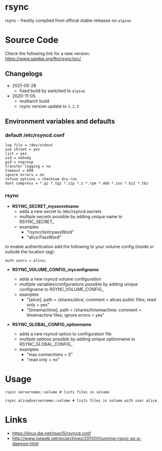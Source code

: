 # rsync
rsync - freshly complied from official stable releases on `alpine`

# Source Code
Check the following link for a new version: https://www.samba.org/ftp/rsync/src/

## Changelogs

* 2021-05-28
    * fixed build by switched to `alpine`
* 2020-11-05
    * multiarch build
    * rsync version update to `3.2.3`

## Environment variables and defaults

### default /etc/rsyncd.conf

    log file = /dev/stdout
    use chroot = yes
    list = yes
    uid = nobody
    gid = nogroup
    transfer logging = no
    timeout = 600
    ignore errors = no
    refuse options = checksum dry-run
    dont compress = *.gz *.tgz *.zip *.z *.rpm *.deb *.iso *.bz2 *.tbz

### rsync

* __RSYNC\_SECRET\_mysecretname__
    * adds a new secret to /etc/rsyncd.secrets
    * multiple secrets possible by adding unique name to RSYNC_SECRET_
    * examples
        * "rsyncclient:passWord"
        * "alice:PassWord"

to enable authentication add the following to your volume config (inside or outside the location tag):

    auth users = alice;

* __RSYNC\_VOLUME\_CONFIG\_myconfigname__
    * adds a new rsyncd volume configuration
    * multiple variables/confgurations possible by adding unique configname to RSYNC_VOLUME_CONFIG_
    * examples
        * "[alice]; path = /shares/alice; comment = alices public files; read only = yes"
        * "[timemachine]; path = /shares/timemachine; comment = timemachine files; ignore errors = yes"

* __RSYNC\_GLOBAL\_CONFIG\_optionname__
    * adds a new rsyncd option to configuration file
    * multiple options possible by adding unique optionname to RSYNC_GLOBAL_CONFIG_
    * examples
        * "max connections = 0"
        * "read only = no"

# Usage

    rsync servername::volume # lists files in volume
    
    rsync alice@servername::volume # lists files in volume with user alice

# Links
* https://linux.die.net/man/5/rsyncd.conf
* http://www.jveweb.net/en/archives/2011/01/running-rsync-as-a-daemon.html

